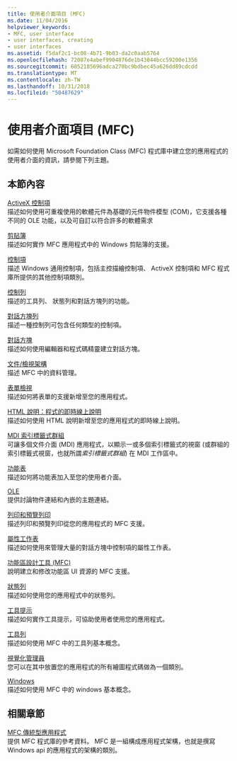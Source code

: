 ```yaml
---
title: 使用者介面項目 (MFC)
ms.date: 11/04/2016
helpviewer_keywords:
- MFC, user interface
- user interfaces, creating
- user interfaces
ms.assetid: f5daf2c1-bc08-4b71-9b03-da2c0aab5764
ms.openlocfilehash: 72087e4abef9904876de1b43044bcc59200e1356
ms.sourcegitcommit: 6052185696adca270bc9bdbec45a626dd89cdcdd
ms.translationtype: MT
ms.contentlocale: zh-TW
ms.lasthandoff: 10/31/2018
ms.locfileid: "50487629"
---
```

# <a name="user-interface-elements-mfc"></a>使用者介面項目 (MFC)

如需如何使用 Microsoft Foundation Class (MFC) 程式庫中建立您的應用程式的使用者介面的資訊，請參閱下列主題。

## <a name="in-this-section"></a>本節內容

[ActiveX 控制項](../mfc/activex-controls.md)<br/>
描述如何使用可重複使用的軟體元件為基礎的元件物件模型 (COM)，它支援各種不同的 OLE 功能，以及可自訂以符合許多的軟體需求

[剪貼簿](../mfc/clipboard.md)<br/>
描述如何實作 MFC 應用程式中的 Windows 剪貼簿的支援。

[控制項](../mfc/controls-mfc.md)<br/>
描述 Windows 通用控制項，包括主控描繪控制項、 ActiveX 控制項和 MFC 程式庫所提供的其他控制項類別。

[控制列](../mfc/control-bars.md)<br/>
描述的工具列、 狀態列和對話方塊列的功能。

[對話方塊列](../mfc/dialog-bars.md)<br/>
描述一種控制列可包含任何類型的控制項。

[對話方塊](../mfc/dialog-boxes.md)<br/>
描述如何使用編輯器和程式碼精靈建立對話方塊。

[文件/檢視架構](../mfc/document-view-architecture.md)<br/>
描述 MFC 中的資料管理。

[表單檢視](../mfc/form-views-mfc.md)<br/>
描述如何將表單的支援新增至您的應用程式。

[HTML 說明：程式的即時線上說明](../mfc/html-help-context-sensitive-help-for-your-programs.md)<br/>
描述如何使用 HTML 說明新增至您的應用程式的即時線上說明。

[MDI 索引標籤式群組](../mfc/mdi-tabbed-groups.md)<br/>
可讓多個文件介面 (MDI) 應用程式，以顯示一或多個索引標籤式的視窗 (或群組的索引標籤式視窗，也就所謂*索引標籤式群組*) 在 MDI 工作區中。

[功能表](../mfc/menus-mfc.md)<br/>
描述如何將功能表加入至您的使用者介面。

[OLE](../mfc/ole-mfc.md)<br/>
提供討論物件連結和內嵌的主題連結。

[列印和預覽列印](../mfc/printing-and-print-preview.md)<br/>
描述列印和預覽列印從您的應用程式的 MFC 支援。

[屬性工作表](../mfc/property-sheets-mfc.md)<br/>
描述如何使用來管理大量的對話方塊中控制項的屬性工作表。

[功能區設計工具 (MFC)](../mfc/ribbon-designer-mfc.md)<br/>
說明建立和修改功能區 UI 資源的 MFC 支援。

[狀態列](../mfc/status-bars.md)<br/>
描述如何使用您的應用程式中的狀態列。

[工具提示](../mfc/tool-tips.md)<br/>
描述如何實作工具提示，可協助使用者使用您的應用程式。

[工具列](../mfc/toolbars.md)<br/>
描述如何使用 MFC 中的工具列基本概念。

[視覺化管理員](../mfc/visualization-manager.md)<br/>
您可以在其中放置您的應用程式的所有繪圖程式碼做為一個類別。

[Windows](../mfc/windows.md)<br/>
描述如何使用 MFC 中的 windows 基本概念。

## <a name="related-sections"></a>相關章節

[MFC 傳統型應用程式](../mfc/mfc-desktop-applications.md)<br/>
提供 MFC 程式庫的參考資料。 MFC 是一組構成應用程式架構，也就是撰寫 Windows api 的應用程式的架構的類別。

